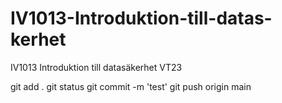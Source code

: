 # IV1013-Introduktion-till-datas-kerhet

IV1013 Introduktion till datasäkerhet VT23

git add .
git status
git commit -m 'test'
git push origin main
